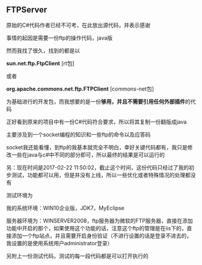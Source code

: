 ## FTPServer
原始的C#代码作者已经不可考，在此放出源代码，并表示感谢

事情的起因是需要一份ftp的操作代码，java版

然而我找了很久，找到的都是以

**sun.net.ftp.FtpClient** [rt包]

或者

**org.apache.commons.net.ftp.FTPClient** [commons-net包]

为基础进行的开发包，而我想要的是一份**够用，并且不需要引用任何外部插件**的代码

正好看到原来的项目中有一份C#代码符合要求，所以将其复制一份翻版成java

主要涉及到一个socket编程的知识和一些ftp的命令以及应答码

socket我还能看懂，到ftp的我基本就完全不明白，幸好关键代码都有，我只是修改一些在java与c#中不同的部分即可，所以最终的结果是可以运行的

另：现在时间是2017-02-22 11:50:02，截止这个时间，这份代码只经过了我的初步测试，功能都可以用，但是并没有上线，所以一些优化或者特殊情况的处理都没有

测试环境为

我的系统环境：WIN10企业版，JDK7，MyEclipse

服务器环境为：WINSERVER2008，ftp服务器为微软的FTP服务器，直接在添加功能中开启的那个，如果使用这个功能的话，注意这个ftp的管理是在iis下的，直接添加一个ftp站点，并且需要开启身份验证（不进行设置的话是登录不进去的，我设置的是使用系统用户administrator登录）

另附上一份测试代码，测试的每一段代码都是可以打开执行的